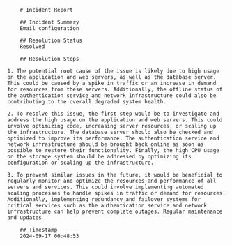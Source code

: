 
        # Incident Report

        ## Incident Summary
        Email configuration

        ## Resolution Status
        Resolved

        ## Resolution Steps
        
    1. The potential root cause of the issue is likely due to high usage on the application and web servers, as well as the database server. This could be caused by a spike in traffic or an increase in demand for resources from these servers. Additionally, the offline status of the authentication service and network infrastructure could also be contributing to the overall degraded system health.
    
    2. To resolve this issue, the first step would be to investigate and address the high usage on the application and web servers. This could involve optimizing code, increasing server resources, or scaling up the infrastructure. The database server should also be checked and optimized to improve its performance. The authentication service and network infrastructure should be brought back online as soon as possible to restore their functionality. Finally, the high CPU usage on the storage system should be addressed by optimizing its configuration or scaling up the infrastructure.
    
    3. To prevent similar issues in the future, it would be beneficial to regularly monitor and optimize the resources and performance of all servers and services. This could involve implementing automated scaling processes to handle spikes in traffic or demand for resources. Additionally, implementing redundancy and failover systems for critical services such as the authentication service and network infrastructure can help prevent complete outages. Regular maintenance and updates

        ## Timestamp
        2024-09-17 00:48:53
        